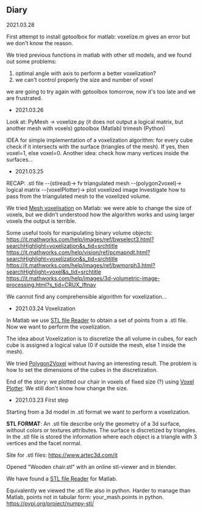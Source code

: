 ## Diary

2021.03.28



First attempt to install gptoolbox for matlab: voxelize.m gives an error but we don't know the reason.

We tried previous functions in matlab with other stl models, and we found out some problems:
1. optimal angle with axis to perform a better voxelization?
2. we can't control properly the size and number of voxel

we are going to try again with gptoolbox tomorrow, now it's too late and we are frustrated.

- 2021.03.26

Look at:
PyMesh -> voxelize.py (it does not output a logical matrix, but another mesh with voxels)
gptoolbox (Matlab) 
trimesh (Python)

IDEA for simple implementation of a voxelization algorithm: for every cube check if it intersects with the surface (triangles of the mesh). If yes, then voxel=1, else voxel=0.
Another idea: check how many vertices inside the surfaces...


- 2021.03.25 

RECAP: .stl file --(stlread)-> fv triangulated mesh --(polygon2voxel)-> logical matrix --(voxelPlotter)-> plot voxelized image
Investigate how to pass from the triangulated mesh to the voxelized volume.

We tried [Mesh voxelisation](https://it.mathworks.com/matlabcentral/fileexchange/27390-mesh-voxelisation) on Matlab: we were able to change the size of voxels, but we didn't understood how the algorithm works and using larger voxels the output is terrible.

Some useful tools for manipulating binary volume objects:
https://it.mathworks.com/help/images/ref/bwselect3.html?searchHighlight=voxelization&s_tid=srchtitle
https://it.mathworks.com/help/vision/ref/pcmapndt.html?searchHighlight=voxelization&s_tid=srchtitle
https://it.mathworks.com/help/images/ref/bwmorph3.html?searchHighlight=voxel&s_tid=srchtitle
https://it.mathworks.com/help/images/3d-volumetric-image-processing.html?s_tid=CRUX_lftnav

We cannot find any comprehensible algorithm for voxelization...


- 2021.03.24 Voxelization

In Matlab we use [STL file Reader](https://it.mathworks.com/matlabcentral/fileexchange/22409-stl-file-reader?s_tid=srchtitle) to obtain a set of points from a .stl file. Now we want to perform the voxelization.

The idea about Voxelization is to discretize the all volume in cubes, for each cube is assigned a logical value (0 if outside the mesh, else 1 inside the mesh).

We tried [Polygon2Voxel](https://it.mathworks.com/matlabcentral/fileexchange/24086-polygon2voxel) without having an interesting result. The problem is how to set the dimensions of the cubes in the discretization.

End of the story: we plotted our chair in voxels of fixed size (?) using [Voxel Plotter](https://it.mathworks.com/matlabcentral/fileexchange/50802-voxelplotter). We still don't know how change the size.


- 2021.03.23 First step

Starting from a 3d model in .stl format we want to perform a voxelization.

**STL FORMAT**:
An .stl file describe only the geometry of a 3d surface, without colors or textures attributes. The surface is discretized by triangles. In the .stl file is stored the information where each object is a triangle with 3 vertices and the facet normal.

Site for .stl files:
https://www.artec3d.com/it

Opened "Wooden chair.stl" with an online stl-viewer and in blender.

We have found a
[STL file Reader](https://it.mathworks.com/matlabcentral/fileexchange/22409-stl-file-reader?s_tid=srchtitle) for Matlab.

Equivalently we viewed the .stl file also in python. Harder to manage than Matlab, points not in tabular form: your_mash.points in python.
https://pypi.org/project/numpy-stl/
